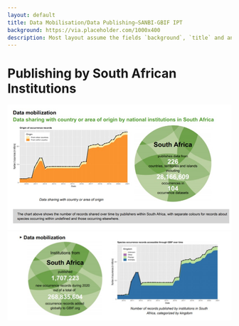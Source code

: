 ```yaml
---
layout: default
title: Data Mobilisation/Data Publishing–SANBI-GBIF IPT
background: https://via.placeholder.com/1000x400
description: Most layout assume the fields `background`, `title` and an optional `description`
---
```


# Publishing by South African Institutions

![Data mobilization](/assets/images/Datamobilization.jpg)
![Data mobilization](/assets/images/Datamobilization1.jpg)
